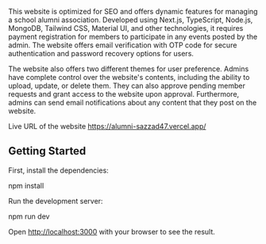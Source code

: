 This website is optimized for SEO and offers dynamic features for managing a school alumni association. Developed using Next.js, TypeScript, Node.js, MongoDB, Tailwind CSS, Material UI, and other technologies, it requires payment registration for members to participate in any events posted by the admin. The website offers email verification with OTP code for secure authentication and password recovery options for users.

The website also offers two different themes for user preference. Admins have complete control over the website's contents, including the ability to upload, update, or delete them. They can also approve pending member requests and grant access to the website upon approval. Furthermore, admins can send email notifications about any content that they post on the website.

Live URL of the website https://alumni-sazzad47.vercel.app/

## Getting Started

First, install the dependencies:

npm install

Run the development server:

npm run dev

Open [http://localhost:3000](http://localhost:3000) with your browser to see the result.


